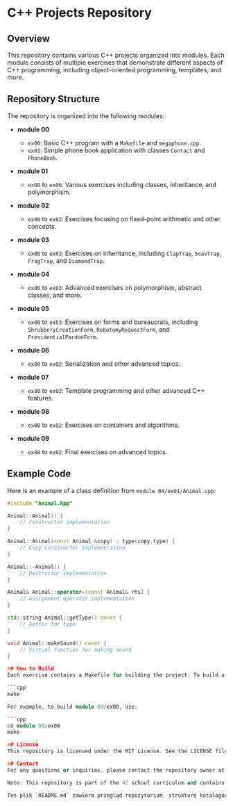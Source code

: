 # C++ Projects Repository

## Overview

This repository contains various C++ projects organized into modules. Each module consists of multiple exercises that demonstrate different aspects of C++ programming, including object-oriented programming, templates, and more.

## Repository Structure

The repository is organized into the following modules:

- **module 00**
  - `ex00`: Basic C++ program with a `Makefile` and `megaphone.cpp`.
  - `ex01`: Simple phone book application with classes `Contact` and `PhoneBook`.

- **module 01**
  - `ex00` to `ex06`: Various exercises including classes, inheritance, and polymorphism.

- **module 02**
  - `ex00` to `ex02`: Exercises focusing on fixed-point arithmetic and other concepts.

- **module 03**
  - `ex00` to `ex03`: Exercises on inheritance, including `ClapTrap`, `ScavTrap`, `FragTrap`, and `DiamondTrap`.

- **module 04**
  - `ex00` to `ex03`: Advanced exercises on polymorphism, abstract classes, and more.

- **module 05**
  - `ex00` to `ex03`: Exercises on forms and bureaucrats, including `ShrubberyCreationForm`, `RobotomyRequestForm`, and `PresidentialPardonForm`.

- **module 06**
  - `ex00` to `ex02`: Serialization and other advanced topics.

- **module 07**
  - `ex00` to `ex02`: Template programming and other advanced C++ features.

- **module 08**
  - `ex00` to `ex02`: Exercises on containers and algorithms.

- **module 09**
  - `ex00` to `ex02`: Final exercises on advanced topics.

## Example Code

Here is an example of a class definition from `module 04/ex01/Animal.cpp`:

```cpp
#include "Animal.hpp"

Animal::Animal() {
    // Constructor implementation
}

Animal::Animal(const Animal &copy) : type(copy.type) {
    // Copy constructor implementation
}

Animal::~Animal() {
    // Destructor implementation
}

Animal& Animal::operator=(const Animal& rhs) {
    // Assignment operator implementation
}

std::string Animal::getType() const {
    // Getter for type
}

void Animal::makeSound() const {
    // Virtual function for making sound
}

## How to Build
Each exercise contains a Makefile for building the project. To build a specific exercise, navigate to the exercise directory and run:

```cpp
make

For example, to build module 00/ex00, use:

```cpp
cd module 00/ex00
make

## License
This repository is licensed under the MIT License. See the LICENSE file for more information.

## Contact
For any questions or inquiries, please contact the repository owner at anamieta@student.42.fr.

Note: This repository is part of the 42 school curriculum and contains exercises and projects designed to teach and test various C++ programming concepts.

Ten plik `README.md` zawiera przegląd repozytorium, strukturę katalogów, przykładowy kod, instrukcje budowania projektów oraz informacje kontaktowe. Możesz dostosować go do swoich potrzeb, dodając więcej szczegółów lub zmieniając formatowanie.
